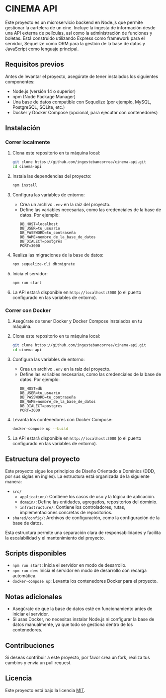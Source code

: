 # CINEMA API

Este proyecto es un microservicio backend en Node.js que permite gestionar la cartelera de un cine. Incluye la ingesta de información desde una API externa de películas, así como la administración de funciones y boletas. Está construido utilizando Express como framework para el servidor, Sequelize como ORM para la gestión de la base de datos y JavaScript como lenguaje principal.

## Requisitos previos

Antes de levantar el proyecto, asegúrate de tener instalados los siguientes componentes:

- Node.js (versión 14 o superior)
- npm (Node Package Manager)
- Una base de datos compatible con Sequelize (por ejemplo, MySQL, PostgreSQL, SQLite, etc.)
- Docker y Docker Compose (opcional, para ejecutar con contenedores)

## Instalación

### Correr localmente

1. Clona este repositorio en tu máquina local:
    ```bash
    git clone https://github.com/ingestebancorrea/cinema-api.git
    cd cinema-api
    ```

2. Instala las dependencias del proyecto:
    ```bash
    npm install
    ```

3. Configura las variables de entorno:
    - Crea un archivo `.env` en la raíz del proyecto.
    - Define las variables necesarias, como las credenciales de la base de datos. Por ejemplo:
      ```
      DB_HOST=localhost
      DB_USER=tu_usuario
      DB_PASSWORD=tu_contraseña
      DB_NAME=nombre_de_la_base_de_datos
      DB_DIALECT=postgres
      PORT=3000
      ```

4. Realiza las migraciones de la base de datos:
    ```bash
    npx sequelize-cli db:migrate
    ```

5. Inicia el servidor:
    ```bash
    npm run start
    ```

6. La API estará disponible en `http://localhost:3000` (o el puerto configurado en las variables de entorno).

### Correr con Docker

1. Asegúrate de tener Docker y Docker Compose instalados en tu máquina.

2. Clona este repositorio en tu máquina local:
    ```bash
    git clone https://github.com/ingestebancorrea/cinema-api.git
    cd cinema-api
    ```

3. Configura las variables de entorno:
    - Crea un archivo `.env` en la raíz del proyecto.
    - Define las variables necesarias, como las credenciales de la base de datos. Por ejemplo:
      ```
      DB_HOST=db
      DB_USER=tu_usuario
      DB_PASSWORD=tu_contraseña
      DB_NAME=nombre_de_la_base_de_datos
      DB_DIALECT=postgres
      PORT=3000
      ```

4. Levanta los contenedores con Docker Compose:
    ```bash
    docker-compose up --build
    ```

5. La API estará disponible en `http://localhost:3000` (o el puerto configurado en las variables de entorno).

## Estructura del proyecto

Este proyecto sigue los principios de Diseño Orientado a Dominios (DDD, por sus siglas en inglés). La estructura está organizada de la siguiente manera:

- `src/`
    - `application/`: Contiene los casos de uso y la lógica de aplicación.
    - `domain/`: Define las entidades, agregados, repositorios del dominio.
    - `infrastructure/`: Contiene los controladores, rutas, implementaciones concretas de repositorios.
- `shared/config/`: Archivos de configuración, como la configuración de la base de datos.

Esta estructura permite una separación clara de responsabilidades y facilita la escalabilidad y el mantenimiento del proyecto.

## Scripts disponibles

- `npm run start`: Inicia el servidor en modo de desarrollo.
- `npm run dev`: Inicia el servidor en modo de desarrollo con recarga automática.
- `docker-compose up`: Levanta los contenedores Docker para el proyecto.

## Notas adicionales

- Asegúrate de que la base de datos esté en funcionamiento antes de iniciar el servidor.
- Si usas Docker, no necesitas instalar Node.js ni configurar la base de datos manualmente, ya que todo se gestiona dentro de los contenedores.

## Contribuciones

Si deseas contribuir a este proyecto, por favor crea un fork, realiza tus cambios y envía un pull request.

## Licencia

Este proyecto está bajo la licencia [MIT](LICENSE).